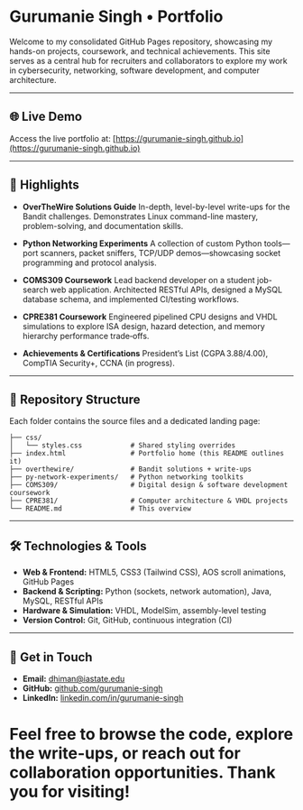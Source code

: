 # Gurumanie Singh • Portfolio

Welcome to my consolidated GitHub Pages repository, showcasing my hands-on projects, coursework, and technical achievements. This site serves as a central hub for recruiters and collaborators to explore my work in cybersecurity, networking, software development, and computer architecture.

---

## 🌐 Live Demo

Access the live portfolio at: [https://gurumanie-singh.github.io](https://gurumanie-singh.github.io)

---

## 🚀 Highlights

* **OverTheWire Solutions Guide**
  In-depth, level-by-level write-ups for the Bandit challenges. Demonstrates Linux command-line mastery, problem-solving, and documentation skills.

* **Python Networking Experiments**
  A collection of custom Python tools—port scanners, packet sniffers, TCP/UDP demos—showcasing socket programming and protocol analysis.

* **COMS309 Coursework**
  Lead backend developer on a student job-search web application. Architected RESTful APIs, designed a MySQL database schema, and implemented CI/testing workflows.

* **CPRE381 Coursework**
  Engineered pipelined CPU designs and VHDL simulations to explore ISA design, hazard detection, and memory hierarchy performance trade‑offs.

* **Achievements & Certifications**
  President’s List (CGPA 3.88/4.00), CompTIA Security+, CCNA (in progress).

---

## 📂 Repository Structure

Each folder contains the source files and a dedicated landing page:

```
├── css/
│   └── styles.css            # Shared styling overrides
├── index.html                # Portfolio home (this README outlines it)
├── overthewire/              # Bandit solutions + write-ups
├── py-network-experiments/   # Python networking toolkits
├── COMS309/                  # Digital design & software development coursework
├── CPRE381/                  # Computer architecture & VHDL projects
└── README.md                 # This overview
```

---

## 🛠️ Technologies & Tools

* **Web & Frontend:** HTML5, CSS3 (Tailwind CSS), AOS scroll animations, GitHub Pages
* **Backend & Scripting:** Python (sockets, network automation), Java, MySQL, RESTful APIs
* **Hardware & Simulation:** VHDL, ModelSim, assembly-level testing
* **Version Control:** Git, GitHub, continuous integration (CI)

---

## 🤝 Get in Touch

* **Email:** [dhiman@iastate.edu](mailto:dhiman@iastate.edu)
* **GitHub:** [github.com/gurumanie-singh](https://github.com/gurumanie-singh)
* **LinkedIn:** [linkedin.com/in/gurumanie-singh](https://linkedin.com/in/gurumanie-singh)

Feel free to browse the code, explore the write-ups, or reach out for collaboration opportunities. Thank you for visiting!
=======
